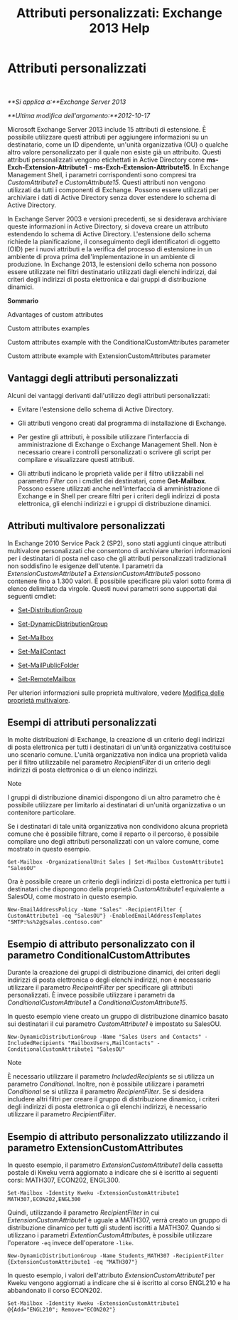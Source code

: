 ﻿---
title: 'Attributi personalizzati: Exchange 2013 Help'
TOCTitle: Attributi personalizzati
ms:assetid: 2b043878-0b34-4563-a9c2-28a9efa7447e
ms:mtpsurl: https://technet.microsoft.com/it-it/library/Ee423541(v=EXCHG.150)
ms:contentKeyID: 50480231
ms.date: 05/22/2018
mtps_version: v=EXCHG.150
ms.translationtype: MT
---

# Attributi personalizzati

 

_**Si applica a:**Exchange Server 2013_

_**Ultima modifica dell'argomento:**2012-10-17_

Microsoft Exchange Server 2013 include 15 attributi di estensione. È possibile utilizzare questi attributi per aggiungere informazioni su un destinatario, come un ID dipendente, un'unità organizzativa (OU) o qualche altro valore personalizzato per il quale non esiste già un attribuito. Questi attributi personalizzati vengono etichettati in Active Directory come **ms-Exch-Extension-Attribute1** - **ms-Exch-Extension-Attribute15**. In Exchange Management Shell, i parametri corrispondenti sono compresi tra *CustomAttribute1* e *CustomAttribute15*. Questi attributi non vengono utilizzati da tutti i componenti di Exchange. Possono essere utilizzati per archiviare i dati di Active Directory senza dover estendere lo schema di Active Directory.

In Exchange Server 2003 e versioni precedenti, se si desiderava archiviare queste informazioni in Active Directory, si doveva creare un attributo estendendo lo schema di Active Directory. L'estensione dello schema richiede la pianificazione, il conseguimento degli identificatori di oggetto (OID) per i nuovi attributi e la verifica del processo di estensione in un ambiente di prova prima dell'implementazione in un ambiente di produzione. In Exchange 2013, le estensioni dello schema non possono essere utilizzate nei filtri destinatario utilizzati dagli elenchi indirizzi, dai criteri degli indirizzi di posta elettronica e dai gruppi di distribuzione dinamici.

**Sommario**

Advantages of custom attributes

Custom attributes examples

Custom attributes example with the ConditionalCustomAttributes parameter

Custom attribute example with ExtensionCustomAttributes parameter

## Vantaggi degli attributi personalizzati

Alcuni dei vantaggi derivanti dall'utilizzo degli attributi personalizzati:

  - Evitare l'estensione dello schema di Active Directory.

  - Gli attributi vengono creati dal programma di installazione di Exchange.

  - Per gestire gli attributi, è possibile utilizzare l'interfaccia di amministrazione di Exchange o Exchange Management Shell. Non è necessario creare i controlli personalizzati o scrivere gli script per compilare e visualizzare questi attributi.

  - Gli attributi indicano le proprietà valide per il filtro utilizzabili nel parametro *Filter* con i cmdlet dei destinatari, come **Get-Mailbox**. Possono essere utilizzati anche nell'interfaccia di amministrazione di Exchange e in Shell per creare filtri per i criteri degli indirizzi di posta elettronica, gli elenchi indirizzi e i gruppi di distribuzione dinamici.

## Attributi multivalore personalizzati

In Exchange 2010 Service Pack 2 (SP2), sono stati aggiunti cinque attributi multivalore personalizzati che consentono di archiviare ulteriori informazioni per i destinatari di posta nel caso che gli attributi personalizzati tradizionali non soddisfino le esigenze dell'utente. I parametri da *ExtensionCustomAttribute1* a *ExtensionCustomAttribute5* possono contenere fino a 1.300 valori. È possibile specificare più valori sotto forma di elenco delimitato da virgole. Questi nuovi parametri sono supportati dai seguenti cmdlet:

  - [Set-DistributionGroup](https://technet.microsoft.com/it-it/library/bb124955\(v=exchg.150\))

  - [Set-DynamicDistributionGroup](https://technet.microsoft.com/it-it/library/bb123796\(v=exchg.150\))

  - [Set-Mailbox](https://technet.microsoft.com/it-it/library/bb123981\(v=exchg.150\))

  - [Set-MailContact](https://technet.microsoft.com/it-it/library/aa995950\(v=exchg.150\))

  - [Set-MailPublicFolder](https://technet.microsoft.com/it-it/library/bb123707\(v=exchg.150\))

  - [Set-RemoteMailbox](https://technet.microsoft.com/it-it/library/ff607302\(v=exchg.150\))

Per ulteriori informazioni sulle proprietà multivalore, vedere [Modifica delle proprietà multivalore](modifying-multivalued-properties-exchange-2013-help.md).

## Esempi di attributi personalizzati

In molte distribuzioni di Exchange, la creazione di un criterio degli indirizzi di posta elettronica per tutti i destinatari di un'unità organizzativa costituisce uno scenario comune. L'unità organizzativa non indica una proprietà valida per il filtro utilizzabile nel parametro *RecipientFilter* di un criterio degli indirizzi di posta elettronica o di un elenco indirizzi.


> [!NOTE]
> I gruppi di distribuzione dinamici dispongono di un altro parametro che è possibile utilizzare per limitarlo ai destinatari di un'unità organizzativa o un contenitore particolare.



Se i destinatari di tale unità organizzativa non condividono alcuna proprietà comune che è possibile filtrare, come il reparto o il percorso, è possibile compilare uno degli attributi personalizzati con un valore comune, come mostrato in questo esempio.

    Get-Mailbox -OrganizationalUnit Sales | Set-Mailbox CustomAttribute1 "SalesOU"

Ora è possibile creare un criterio degli indirizzi di posta elettronica per tutti i destinatari che dispongono della proprietà *CustomAttribute1* equivalente a SalesOU, come mostrato in questo esempio.

    New-EmailAddressPolicy -Name "Sales" -RecipientFilter { CustomAttribute1 -eq "SalesOU"} -EnabledEmailAddressTemplates "SMTP:%s%2g@sales.contoso.com"

## Esempio di attributo personalizzato con il parametro ConditionalCustomAttributes

Durante la creazione dei gruppi di distribuzione dinamici, dei criteri degli indirizzi di posta elettronica o degli elenchi indirizzi, non è necessario utilizzare il parametro *RecipeintFilter* per specificare gli attributi personalizzati. È invece possibile utilizzare i parametri da *ConditionalCustomAttribute1* a *ConditionalCustomAttribute15*.

In questo esempio viene creato un gruppo di distribuzione dinamico basato sui destinatari il cui parametro *CustomAttribute1* è impostato su SalesOU.

    New-DynamicDistributionGroup -Name "Sales Users and Contacts" -IncludedRecipients "MailboxUsers,MailContacts" -ConditionalCustomAttribute1 "SalesOU"


> [!NOTE]
> È necessario utilizzare il parametro <EM>IncludedRecipients</EM> se si utilizza un parametro <EM>Conditional</EM>. Inoltre, non è possibile utilizzare i parametri <EM>Conditional</EM> se si utilizza il parametro <EM>RecipientFilter</EM>. Se si desidera includere altri filtri per creare il gruppo di distribuzione dinamico, i criteri degli indirizzi di posta elettronica o gli elenchi indirizzi, è necessario utilizzare il parametro <EM>RecipientFilter</EM>.



## Esempio di attributo personalizzato utilizzando il parametro ExtensionCustomAttributes

In questo esempio, il parametro *ExtensionCustomAttribute1* della cassetta postale di Kweku verrà aggiornato a indicare che si è iscritto ai seguenti corsi: MATH307, ECON202, ENGL300.

    Set-Mailbox -Identity Kweku -ExtensionCustomAttribute1 MATH307,ECON202,ENGL300

Quindi, utilizzando il parametro *RecipientFilter* in cui *ExtensionCustomAttribute1* è uguale a MATH307, verrà creato un gruppo di distribuzione dinamico per tutti gli studenti iscritti a MATH307. Quando si utilizzano i parametri *ExtentionCustomAttributes*, è possibile utilizzare l'operatore `-eq` invece dell'operatore `-like`.

    New-DynamicDistributionGroup -Name Students_MATH307 -RecipientFilter {ExtensionCustomAttribute1 -eq "MATH307"}

In questo esempio, i valori dell'attributo *ExtensionCustomAttribute1* per Kweku vengono aggiornati a indicare che si è iscritto al corso ENGL210 e ha abbandonato il corso ECON202.

    Set-Mailbox -Identity Kweku -ExtensionCustomAttribute1 @{Add="ENGL210"; Remove="ECON202"}

